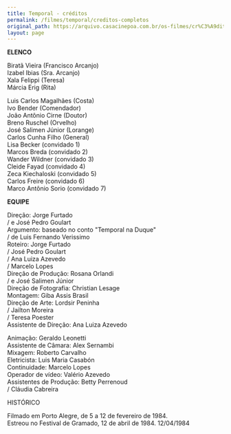 ```yaml
---
title: Temporal - créditos
permalink: /filmes/temporal/creditos-completos
original_path: https://arquivo.casacinepoa.com.br/os-filmes/cr%C3%A9ditos/temporal.html
layout: page
---
```

**ELENCO**

Biratã Vieira (Francisco Arcanjo)\
Izabel Ibias (Sra. Arcanjo)\
Xala Felippi (Teresa)\
Márcia Erig (Rita)

Luis Carlos Magalhães (Costa)\
Ivo Bender (Comendador)\
João Antônio Cirne (Doutor)\
Breno Ruschel (Orvelho)\
José Salimen Júnior (Lorange)\
Carlos Cunha Filho (General)\
Lisa Becker (convidado 1)\
Marcos Breda (convidado 2)\
Wander Wildner (convidado 3)\
Cleide Fayad (convidado 4)\
Zeca Kiechaloski (convidado 5)\
Carlos Freire (convidado 6)\
Marco Antônio Sorio (convidado 7)

**EQUIPE**

Direção: Jorge Furtado\
/ e José Pedro Goulart\
Argumento: baseado no conto "Temporal na Duque"\
/ de Luis Fernando Verissimo\
Roteiro: Jorge Furtado\
/ José Pedro Goulart\
/ Ana Luiza Azevedo\
/ Marcelo Lopes\
Direção de Produção: Rosana Orlandi\
/ e José Salimen Júnior\
Direção de Fotografia: Christian Lesage\
Montagem: Giba Assis Brasil\
Direção de Arte: Lordsir Peninha\
/ Jailton Moreira\
/ Teresa Poester\
Assistente de Direção: Ana Luiza Azevedo

Animação: Geraldo Leonetti\
Assistente de Câmara: Alex Sernambi\
Mixagem: Roberto Carvalho\
Eletricista: Luis Maria Casabón\
Continuidade: Marcelo Lopes\
Operador de vídeo: Valério Azevedo\
Assistentes de Produção: Betty Perrenoud\
/ Cláudia Cabreira

HISTÓRICO

Filmado em Porto Alegre, de 5 a 12 de fevereiro de 1984.\
Estreou no Festival de Gramado, 12 de abril de 1984. 12/04/1984